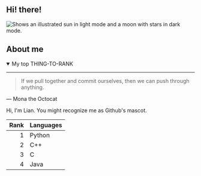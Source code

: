 ## Hi! there!

<picture>
  <source media="(prefers-color-scheme: dark)" srcset="https://user-images.githubusercontent.com/25423296/163456776-7f95b81a-f1ed-45f7-b7ab-8fa810d529fa.png">
  <source media="(prefers-color-scheme: light)" srcset="https://user-images.githubusercontent.com/25423296/163456779-a8556205-d0a5-45e2-ac17-42d089e3c3f8.png">
  <img alt="Shows an illustrated sun in light mode and a moon with stars in dark mode." src="https://user-images.githubusercontent.com/25423296/163456779-a8556205-d0a5-45e2-ac17-42d089e3c3f8.png">
</picture>

## About me

<!-- TO DO: add more details about me later -->

<details open>

---

> If we pull together and commit ourselves, then we can push through anything.

— Mona the Octocat

<summary>My top THING-TO-RANK</summary>
  
Hi, I'm Lian. You might recognize me as Github's mascot.

| Rank | Languages |
| ---: | --------- |
|    1 | Python    |
|    2 | C++       |
|    3 | C         |
|    4 | Java      |

</details>
